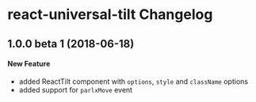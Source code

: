 # react-universal-tilt Changelog

## 1.0.0 beta 1 (2018-06-18)
#### New Feature
- added ReactTilt component with `options`, `style` and `className` options
- added support for `parlxMove` event
